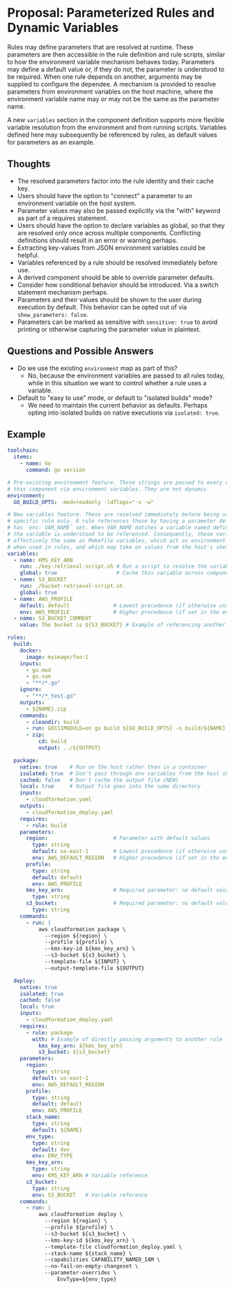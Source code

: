 # Proposal: Parameterized Rules and Dynamic Variables

Rules may define parameters that are resolved at runtime. These parameters are
then accessible in the rule definition and rule scripts, similar to how the
environment variable mechanism behaves today. Parameters may define a default
value or, if they do not, the parameter is understood to be required. When one
rule depends on another, arguments may be supplied to configure the dependee.
A mechanism is provided to resolve parameters from environment variables on the
host machine, where the environment variable name may or may not be the same as
the parameter name.

A new `variables` section in the component definition supports more flexible
variable resolution from the environment and from running scripts. Variables
defined here may subsequently be referenced by rules, as default values for
parameters as an example.

## Thoughts

 * The resolved parameters factor into the rule identity and their cache key.
 * Users should have the option to "connect" a parameter to an environment
   variable on the host system.
 * Parameter values may also be passed explicitly via the "with" keyword as
   part of a requires statement.
 * Users should have the option to declare variables as global, so that they
   are resolved only once across multiple components. Conflicting definitions
   should result in an error or warning perhaps.
 * Extracting key-values from JSON environment variables could be helpful.
 * Variables referenced by a rule should be resolved immediately before use.
 * A derived component should be able to override parameter defaults.
 * Consider how conditional behavior should be introduced. Via a switch statement
   mechanism perhaps.
 * Parameters and their values should be shown to the user during execution by
   default. This behavior can be opted out of via `show_parameters: false`.
 * Parameters can be marked as sensitive with `sensitive: true` to avoid printing
   or otherwise capturing the parameter value in plaintext.

## Questions and Possible Answers

 * Do we use the existing `environment` map as part of this?
   * No, because the environment variables are passed to all rules today, while
     in this situation we want to control whether a rule uses a variable.
 * Default to "easy to use" mode, or default to "isolated builds" mode?
   * We need to maintain the current behavior as defaults. Perhaps opting into
     isolated builds on native executions via `isolated: true`.

## Example

```yaml
toolchain:
  items:
    - name: Go
      command: go version

# Pre-existing environment feature. These strings are passed to every rule in
# this component via environment variables. They are not dynamic.
environment:
  GO_BUILD_OPTS: -mod=readonly -ldflags="-s -w"

# New variables feature. These are resolved immediately before being used by a
# specific rule only. A rule references these by having a parameter defined that
# has `env: VAR_NAME` set. When VAR_NAME matches a variable named defined here,
# the variable is understood to be referenced. Consequently, these variables are
# effectively the same as Makefile variables, which act as environment variables
# when used in rules, and which may take on values from the host's shell.
variables:
  - name: KMS_KEY_ARN
    run: ./key-retrieval-script.sh # Run a script to resolve the variable
    global: true                   # Cache this variable across components
  - name: S3_BUCKET
    run: ./bucket-retrieval-script.sh
    global: true
  - name: AWS_PROFILE
    default: default              # Lowest precedence (if otherwise unspecified)
    env: AWS_PROFILE              # Higher precedence (if set in the environment)
  - name: S3_BUCKET_COMMENT
    value: The bucket is ${S3_BUCKET} # Example of referencing another variable

rules:
  build:
    docker:
      image: myimage/foo:1
    inputs:
      - go.mod
      - go.sum
      - "**/*.go"
    ignore:
      - "**/*_test.go"
    outputs:
      - ${NAME}.zip
    commands:
      - cleandir: build
      - run: GO111MODULE=on go build ${GO_BUILD_OPTS} -o build/${NAME}
      - zip:
          cd: build
          output: ../${OUTPUT}

  package:
    native: true    # Run on the host rather than in a container
    isolated: true  # Don't pass through env variables from the host shell (NEW)
    cached: false   # Don't cache the output file (NEW)
    local: true     # Output file goes into the same directory
    inputs:
      - cloudformation.yaml
    outputs:
      - cloudformation_deploy.yaml
    requires:
      - rule: build
    parameters:
      region:                     # Parameter with default values
        type: string
        default: us-east-1        # Lowest precedence (if otherwise unspecified)
        env: AWS_DEFAULT_REGION   # Higher precedence (if set in the environment)
      profile:
        type: string
        default: default
        env: AWS_PROFILE
      kms_key_arn:                # Required parameter: no default value
        type: string
      s3_bucket:                  # Required parameter: no default value
        type: string
    commands:
      - run: |
          aws cloudformation package \
            --region ${region} \
            --profile ${profile} \
            --kms-key-id ${kms_key_arn} \
            --s3-bucket ${s3_bucket} \
            --template-file ${INPUT} \
            --output-template-file ${OUTPUT}

  deploy:
    native: true
    isolated: true
    cached: false
    local: true
    inputs:
      - cloudformation_deploy.yaml
    requires:
      - rule: package
        with: # Example of directly passing arguments to another rule
          kms_key_arn: ${kms_key_arn}
          s3_bucket: ${s3_bucket}
    parameters:
      region:
        type: string
        default: us-east-1
        env: AWS_DEFAULT_REGION
      profile:
        type: string
        default: default
        env: AWS_PROFILE
      stack_name:
        type: string
        default: ${NAME}
      env_type:
        type: string
        default: dev
        env: ENV_TYPE
      kms_key_arn:
        type: string
        env: KMS_KEY_ARN # Variable reference
      s3_bucket:
        type: string
        env: S3_BUCKET   # Variable reference
    commands:
      - run: |
          aws cloudformation deploy \
            --region ${region} \
            --profile ${profile} \
            --s3-bucket ${s3_bucket} \
            --kms-key-id ${kms_key_arn} \
            --template-file cloudformation_deploy.yaml \
            --stack-name ${stack_name} \
            --capabilities CAPABILITY_NAMED_IAM \
            --no-fail-on-empty-changeset \
            --parameter-overrides \
                EnvType=${env_type}
```
